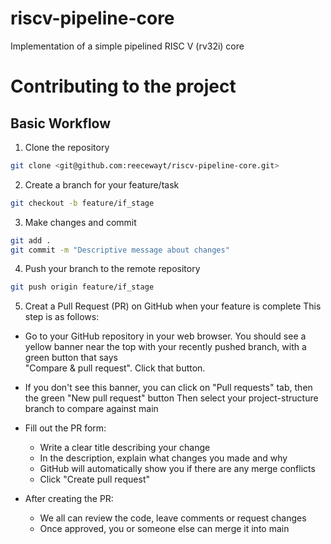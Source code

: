 # riscv-pipeline-core
Implementation of a simple pipelined RISC V (rv32i) core


# Contributing to the project
## Basic Workflow
1. Clone the repository
```bash
git clone <git@github.com:reecewayt/riscv-pipeline-core.git>
```
2. Create a branch for your feature/task
```bash
git checkout -b feature/if_stage
```
3. Make changes and commit
```bash
git add .
git commit -m "Descriptive message about changes"
```
4. Push your branch to the remote repository
```bash
git push origin feature/if_stage
```
5. Creat a Pull Request (PR) on GitHub when your feature is complete
This step is as follows: 
- Go to your GitHub repository in your web browser. You should see a yellow banner near the top with your recently pushed branch, with a green button that says  
"Compare & pull request". Click that button.
- If you don't see this banner, you can click on "Pull requests" tab, then the green "New pull request" button
Then select your project-structure branch to compare against main
- Fill out the PR form:
    - Write a clear title describing your change
    - In the description, explain what changes you made and why
    - GitHub will automatically show you if there are any merge conflicts
    - Click "Create pull request"

- After creating the PR:
    - We all  can review the code, leave comments or request changes
    - Once approved, you or someone else  can merge it into main


